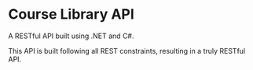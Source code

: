 # Course Library API

A RESTful API built using .NET and C#.

This API is built following all REST constraints, resulting in a truly RESTful API.